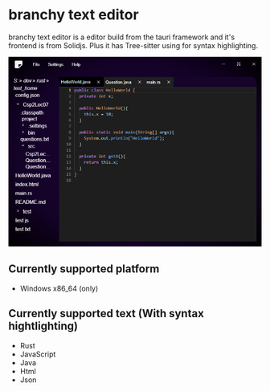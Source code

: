# branchy text editor

branchy text editor is a editor build from the tauri framework and it's frontend is from Solidjs. Plus it has Tree-sitter using for syntax highlighting.

![](app.png)

## Currently supported platform

- Windows x86_64 (only)

## Currently supported text (With syntax hightlighting)

- Rust
- JavaScript
- Java
- Html
- Json
